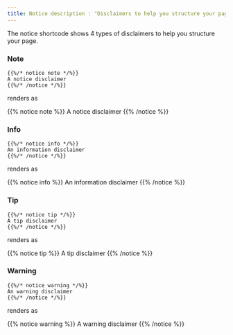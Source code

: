 ```yaml
---
title: Notice description : "Disclaimers to help you structure your page"
---
```


The notice shortcode shows 4 types of disclaimers to help you structure your page.

### Note

```
{{%/* notice note */%}}
A notice disclaimer
{{%/* /notice */%}}
```

renders as

{{% notice note %}} A notice disclaimer {{% /notice %}}

### Info

```
{{%/* notice info */%}}
An information disclaimer
{{%/* /notice */%}}
```

renders as

{{% notice info %}} An information disclaimer {{% /notice %}}

### Tip

```
{{%/* notice tip */%}}
A tip disclaimer
{{%/* /notice */%}}
```

renders as

{{% notice tip %}} A tip disclaimer {{% /notice %}}

### Warning

```
{{%/* notice warning */%}}
An warning disclaimer
{{%/* /notice */%}}
```

renders as

{{% notice warning %}} A warning disclaimer {{% /notice %}}